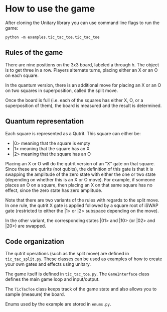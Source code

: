# How to use the game

After cloning the Unitary library you can use command line flags to run the game:
  
```
python -m examples.tic_tac_toe.tic_tac_toe
```

## Rules of the game

There are nine positions on the 3x3 board, labeled a through h.
The object is to get three in a row.  Players alternate turns,
placing either an X or an O on each square.

In the quantum version, there is an additional move for placing
an X or an O on two squares in superposition, called the split move.

Once the board is full (i.e. each of the squares has either X,
O, or a superposition of them), the board is measured and the
result is determined.

## Quantum representation

Each square is represented as a Qutrit.  This square can either be:

*  |0> meaning that the square is empty
*  |1> meaning that the square has an X
*  |2> meaning that the square has an O

Placing an X or O will do the qutrit version of an "X" gate
on that square.  Since these are qutrits (not qubits), the
definition of this gate is that it is swapping the amplitude
of the zero state with either the one or two state
(depending on whether this is an X or O move).
For example, if someone places an O on a square, then placing
an X on that same square has no effect, since the zero state
has zero amplitude.

Note that there are two variants of the rules with regards to
the split move.  In one rule, the qutrit X gate is applied
followed by a square root of iSWAP gate (restricted to either the
|1> or |2> subspace depending on the move).

In the other variant, the corresponding states |01> and |10>
(or |02> and |20>) are swapped.

## Code organization

The qutrit operations (such as the split move) are defined in
`tic_tac_split.py`.  These classes can be used as examples of
how to create your own gates and effects using unitary.

The game itself is defined in `tic_tac_toe.py`.  The `GameInterface`
class defines the main game loop and input/output.

The `TicTacToe` class keeps track of the game state and also
allows you to sample (measure) the board.  

Enums used by the example are stored in `enums.py`.
